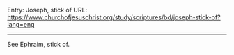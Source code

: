 Entry: Joseph, stick of
URL: https://www.churchofjesuschrist.org/study/scriptures/bd/joseph-stick-of?lang=eng

---

See Ephraim, stick of.
